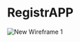# RegistrAPP
![New Wireframe 1](https://github.com/user-attachments/assets/6836b794-6420-4de1-a96f-576a9cfe9e09)
